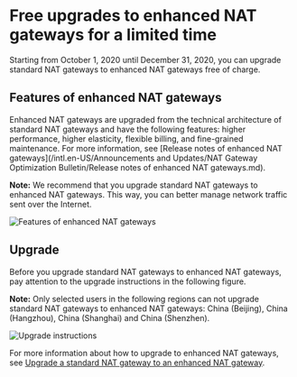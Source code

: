 # Free upgrades to enhanced NAT gateways for a limited time

Starting from October 1, 2020 until December 31, 2020, you can upgrade standard NAT gateways to enhanced NAT gateways free of charge.

## Features of enhanced NAT gateways

Enhanced NAT gateways are upgraded from the technical architecture of standard NAT gateways and have the following features: higher performance, higher elasticity, flexible billing, and fine-grained maintenance. For more information, see [Release notes of enhanced NAT gateways](/intl.en-US/Announcements and Updates/NAT Gateway Optimization Bulletin/Release notes of enhanced NAT gateways.md).

**Note:** We recommend that you upgrade standard NAT gateways to enhanced NAT gateways. This way, you can better manage network traffic sent over the Internet.

![Features of enhanced NAT gateways](https://static-aliyun-doc.oss-cn-hangzhou.aliyuncs.com/assets/img/en-US/0082659951/p147923.png)

## Upgrade

Before you upgrade standard NAT gateways to enhanced NAT gateways, pay attention to the upgrade instructions in the following figure.

**Note:** Only selected users in the following regions can not upgrade standard NAT gateways to enhanced NAT gateways: China \(Beijing\), China \(Hangzhou\), China \(Shanghai\) and China \(Shenzhen\).

![Upgrade instructions](https://static-aliyun-doc.oss-cn-hangzhou.aliyuncs.com/assets/img/en-US/0082659951/p147943.png)

For more information about how to upgrade to enhanced NAT gateways, see [Upgrade a standard NAT gateway to an enhanced NAT gateway]().

